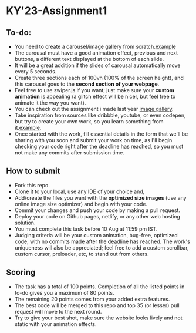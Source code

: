 # KY'23-Assignment1
## To-do:
* You need to create a carousel/image gallery from scratch.[example](https://dribbble.com/shots/7076255-DailyUI-072-Image-Slider)
* The carousal must have a good animation effect, previous and next buttons, a different text displayed at the bottom of each slide.
* It will be a great addition if the slides of carousal automatically move every 5 seconds.
* Create three sections each of 100vh (100% of the screen height), and this carousel goes to the **second section of your webpage**.
* Feel free to use swiper.js if you want; just make sure your **custom animation** is appealing (a glitch effect will be nicer, but feel free to animate it the way you want).
* You can check out the assignment i made last year [image gallery](https://github.com/rohanb202/KY-frontend-assignment1).
* Take inspiration from sources like dribbble, youtube, or even codepen, but try to create your own work, so you learn something from it.[example](https://dribbble.com/shots/15374169-Layout-010-Kombu-Artwork-Gallery).
* Once started with the work, fill essential details in the form that we'll be sharing with you soon and submit your work on time, as I'll begin checking your code right after the deadline has reached, so you must not make any commits after submission time.

## How to submit
* Fork this repo.
* Clone it to your local, use any IDE of your choice and, 
* Add/create the files you want with the **optimized size images** (use any online image size optimizer) and begin with your code.
* Commit your changes and push your code by making a pull request.
* Deploy your code on Github pages, netlify, or any other web hosting solution.
* You must complete this task before 10 Aug at 11:59 pm IST.
* Judging criteria will be your custom animation, bug-free, optimized code, with no commits made after the deadline has reached. The work's uniqueness will also be appreciated; feel free to add a custom scrollbar, custom cursor, preloader, etc, to stand out from others.
  
## Scoring
* The task has a total of 100 points. Completion of all the listed points in to-do gives you a maximum of 80 points.
* The remaining 20 points comes from your added extra features.
* The best code will be merged to this repo and top 35 (or lesser) pull request will move to the next round.
* Try to give your best shot, make sure the website looks lively and not static with your animation effects.
